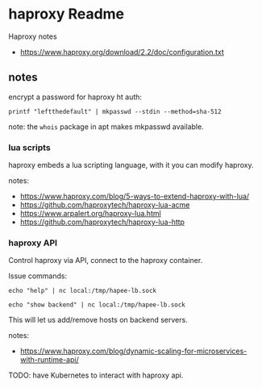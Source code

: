 # haproxy Readme

Haproxy notes

* https://www.haproxy.org/download/2.2/doc/configuration.txt

## notes

encrypt a password for haproxy ht auth:

```shell
printf "leftthedefault" | mkpasswd --stdin --method=sha-512
```

note: the `whois` package in apt makes mkpasswd available.

### lua scripts

haproxy embeds a lua scripting language, with it you can modify haproxy.

notes:

* https://www.haproxy.com/blog/5-ways-to-extend-haproxy-with-lua/
* https://github.com/haproxytech/haproxy-lua-acme
* https://www.arpalert.org/haproxy-lua.html
* https://github.com/haproxytech/haproxy-lua-http

### haproxy API

Control haproxy via API, connect to the haproxy container.

Issue commands:

```shell
echo "help" | nc local:/tmp/hapee-lb.sock
```

```shell
echo "show backend" | nc local:/tmp/hapee-lb.sock
```

This will let us add/remove hosts on backend servers.

notes:

* https://www.haproxy.com/blog/dynamic-scaling-for-microservices-with-runtime-api/

TODO: have Kubernetes to interact with haproxy api.
